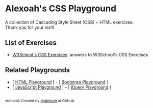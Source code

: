 # Alexoah's CSS Playground
A collection of Cascading Style Sheet (CSS) + HTML exercises.  
Thank you for your visit!

## List of Exercises
* [W3School's CSS Exercises](./W3School-CSSExercises): answers to W3School's CSS Exercises

## Related Playgrounds
* [ [HTML Playground](https://github.com/alexoah/HTMLPlayground) ] - [ [Bootstrap Playground](https://github.com/alexoah/BSPlayground) ] 
* [ [JavaScript Playground](https://github.com/alexoah/JSPlayground) ] - [ [jQuery Playground](https://github.com/alexoah/jQPlayground) ]

##
<sup>:octocat: Created by [@alexoah](http://github.com/alexoah) at GitHub.</sup>
